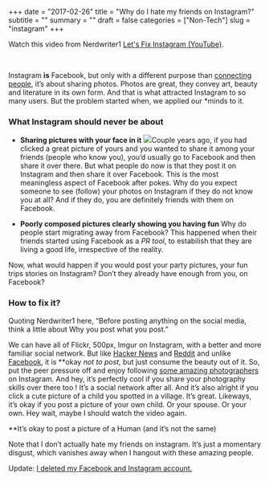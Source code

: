 +++
date = "2017-02-26"
title = "Why do I hate my friends on Instagram?"
subtitle = ""
summary = ""
draft = false
categories = ["Non-Tech"]
slug = "instagram"
+++

Watch this video from Nerdwriter1 [Let's Fix Instagram (YouTube)](https://www.youtube.com/watch?v=eQzmLrSjmhg).

<br>

Instagram **is** Facebook, but only with a different purpose than [connecting people](https://www.facebook.com/zuck/posts/10100933624710391), it’s about sharing photos. Photos are great, they convey art, beauty and literature in its own form. And that is what attracted Instagram to so many users. But the problem started when, we applied our \*minds to it.

### What Instagram should never be about

- **Sharing pictures with your face in it**
  ![](/img/1*JKA3w0kD0GzK9xMizjjhrQ.png)Couple years ago, if you had clicked a great picture of yours and you wanted to share it among your friends (people who know you), you’d usually go to Facebook and then share it over there. But what people do now is that they post it on Instagram and then share it over Facebook. This is the most meaningless aspect of Facebook after pokes. Why do you expect someone to see (follow) your photos on Instagram if they do not know you at all? And if they do, you are definitely friends with them on Facebook.

- **Poorly composed pictures clearly showing you having fun**
  Why do people start migrating away from Facebook? This happened when their friends started using Facebook as a _PR tool_, to estabilish that they are living a good life, irrespective of the reality.

Now, what would happen if you would post your party pictures, your fun trips stories on Instagram? Don’t they already have enough from you, on Facebook?

### How to fix it?

Quoting Nerdwriter1 here, “Before posting anything on the social media, think a little about Why you post what you post.”

We can have all of Flickr, 500px, Imgur on Instagram, with a better and more familiar social network. But like [Hacker News](http://news.ycombinator.com) and [Reddit](http://reddit.com) and unlike [Facebook](http://www.quitfacebookday.com/), it is \*\*okay _not to_ _post,_ but just consume the beauty out of it. So, put the peer pressure off and enjoy following [some amazing photographers](http://www.creativebloq.com/photography/instagram-2131996) on Instagram. And hey, it’s perfectly cool if you share your photography skills over there too ! It’s a social network after all. And it’s also alright if you click a cute picture of a child you spotted in a village. It’s great. Likeways, it’s okay if you post a picture of your own child. Or your spouse. Or your own. Hey wait, maybe I should watch the video again.

\*\*It’s okay to post a picture of a Human (and it’s not the same)

Note that I don’t actually hate my friends on instagram. It’s just a momentary disgust, which vanishes away when I hangout with these amazing people.

Update: [I deleted my Facebook and Instagram account.](/blog/delete-facebook/)
